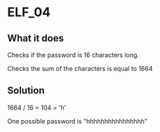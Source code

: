 # ELF_04

## What it does

Checks if the password is 16 characters long.

Checks the sum of the characters is equal to 1664

## Solution

1664 / 16 = 104 = 'h'

One possible password is "hhhhhhhhhhhhhhhh"
